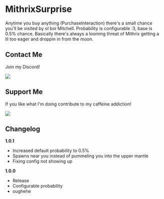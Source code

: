 # MithrixSurprise
Anytime you buy anything (PurchaseInteraction) there's a small chance you'll be visited by ol boi Mitchell. Probability is configurable :3, base is 0.5% chance. Basically there's always a looming threat of Mithrix getting a lil too eager and droppin in from the moon.

## Contact Me

Join my Discord!

[<img src="https://www.seekpng.com/png/detail/19-192311_discord-color-logo-discord-banner-for-twitch.png">](https://discord.gg/VNB3wqy242)

## Support Me

If you like what I'm doing contribute to my caffeine addiction!

[<img src="https://uploads-ssl.webflow.com/5c14e387dab576fe667689cf/61e11d430afb112ea33c3aa5_Button-1.png">](https://ko-fi.com/nuxlar)

## Changelog
**1.0.1**
* Increased default probability to 0.5%
* Spawns near you instead of pummeling you into the upper mantle
* Fixing config not showing up

**1.0.0**
* Release
* Configurable probability
* oughehe
